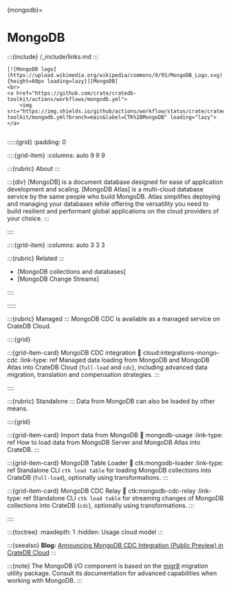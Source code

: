 (mongodb)=
# MongoDB

:::{include} /_include/links.md
:::

```{div} .float-right .text-right
[![MongoDB logo](https://upload.wikimedia.org/wikipedia/commons/9/93/MongoDB_Logo.svg){height=60px loading=lazy}][MongoDB]
<br>
<a href="https://github.com/crate/cratedb-toolkit/actions/workflows/mongodb.yml">
    <img src="https://img.shields.io/github/actions/workflow/status/crate/cratedb-toolkit/mongodb.yml?branch=main&label=CTK%2BMongoDB" loading="lazy"></a>
```
```{div} .clearfix
```

:::::{grid}
:padding: 0

::::{grid-item}
:columns: auto 9 9 9

:::{rubric} About
:::

:::{div}
[MongoDB] is a document database designed for ease of application development and scaling.
[MongoDB Atlas] is a multi-cloud database service by the same people who build MongoDB.
Atlas simplifies deploying and managing your databases while offering the versatility
you need to build resilient and performant global applications on the cloud providers
of your choice.
:::

::::

::::{grid-item}
:columns: auto 3 3 3

:::{rubric} Related
:::
- [MongoDB collections and databases]
- [MongoDB Change Streams]

::::

:::::


:::{rubric} Managed
:::
MongoDB CDC is available as a managed service on CrateDB Cloud.

::::{grid}

:::{grid-item-card} MongoDB CDC integration
:link: cloud:integrations-mongo-cdc
:link-type: ref
Managed data loading from MongoDB and MongoDB Atlas into CrateDB Cloud
(`full-load` and `cdc`), including advanced data migration, translation
and compensation strategies.
:::

::::

:::{rubric} Standalone
:::
Data from MongoDB can also be loaded by other means.

::::{grid}

:::{grid-item-card} Import data from MongoDB
:link: mongodb-usage
:link-type: ref
How to load data from MongoDB Server and MongoDB Atlas into CrateDB.
:::

:::{grid-item-card} MongoDB Table Loader
:link: ctk:mongodb-loader
:link-type: ref
Standalone CLI `ctk load table` for loading MongoDB collections into CrateDB
(`full-load`), optionally using transformations.
:::

:::{grid-item-card} MongoDB CDC Relay
:link: ctk:mongodb-cdc-relay
:link-type: ref
Standalone CLI `ctk load table` for streaming changes of MongoDB collections
into CrateDB (`cdc`), optionally using transformations.
:::

::::


:::{toctree}
:maxdepth: 1
:hidden:
Usage <usage>
cloud
model
:::


:::{seealso}
**Blog:** [Announcing MongoDB CDC Integration (Public Preview) in CrateDB Cloud]
:::

:::{note}
The MongoDB I/O component is based on the [migr8] migration utility package. Consult its
documentation for advanced capabilities when working with MongoDB.
:::


[Announcing MongoDB CDC Integration (Public Preview) in CrateDB Cloud]: https://cratedb.com/blog/announcing-mongodb-cdc-integration-public-preview-in-cratedb-cloud
[migr8]: https://cratedb-toolkit.readthedocs.io/io/mongodb/migr8.html
